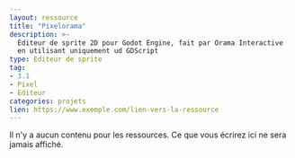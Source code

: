 ```yaml
---
layout: ressource
title: "Pixelorama"
description: >-
  Éditeur de sprite 2D pour Godot Engine, fait par Orama Interactive
  en utilisant uniquement ud GDScript
type: Editeur de sprite
tag:
- 3.1
- Pixel
- Editeur
categories: projets
lien: https://www.exemple.com/lien-vers-la-ressource
---
```


Il n'y a aucun contenu pour les ressources.
Ce que vous écrirez ici ne sera jamais affiché.
